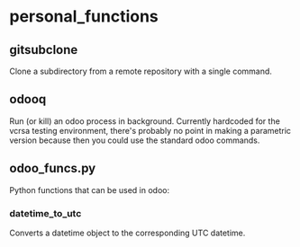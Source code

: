 # personal_functions
## gitsubclone
Clone a subdirectory from a remote repository with a single command.

## odooq
Run (or kill) an odoo process in background. Currently hardcoded for the vcrsa testing environment, there's probably no point in making a parametric version because then you could use the standard odoo commands.

## odoo_funcs.py
Python functions that can be used in odoo:

### datetime_to_utc
Converts a datetime object to the corresponding UTC datetime. 
